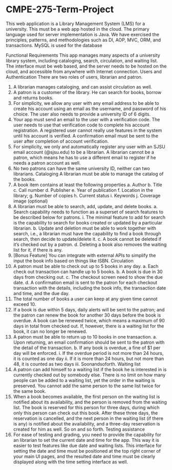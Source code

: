 # CMPE-275-Term-Project
This web application is a Library Management System (LMS) for a university. This must be a web app hosted in the cloud.
The primary language used for server implementation is Java. We have exercised the principles, patterns, and methodologies 
 such as DI, AOP, MVC, ORM, and transactions. MySQL is used for the database

Functional Requirements
This app manages many aspects of a university library system, including cataloging, search, circulation, and waiting list. The interface must be web based, and the server needs to be hosted on the cloud, and accessible from anywhere with Internet connection.
Users and Authentication
There are two roles of users, librarian and patron.
1. A librarian manages cataloging, and can assist circulation as well.
2. A patron is a customer of the library. He can search for books, borrow and returns
books.
3. For simplicity, we allow any user with any email address to be able to create his account
using an email as the username, and password of his choice. The user also needs to
provide a university ID of 6 digits.
4. Your app must send an email to the user with a verification code. The user needs to use
that verification code to complete his account registration. A registered user cannot really use features in the system until
his account is verified. A confirmation email must be sent to the user after completion of account verification.
5. For simplicity, we only and automatically register any user with an SJSU email account (@sjsu.edu) to be a librarian.
 A librarian cannot be a patron, which means he has to use a different email to register if he needs a patron account as well.
6. No two patrons can have the same university ID, neither can two librarians.
Cataloging
A librarian must be able to manage the catalog of the books.
7. A book item contains at least the following properties
a. Author
b. Title
c. Call number
d. Publisher
e. Year of publication
f. Location in the library;
g. Number of copies
h. Current status
i. Keywords
j. Coverage image (optional)
8. A librarian must be able to search, add, update, and delete books.
a. Search capability needs to function as a superset of search features to be
described below for patrons.
i. The minimal feature to add for search is the capability to search for books
created or updated by a particular librarian.
b. Update and deletion must be able to work together with search, i.e., a librarian
must have the capability to find a book through search, then decide to
update/delete it.
c. A book cannot be deleted if it’s checked out by a patron.
d. Deleting a book also removes the waiting list for it, if there is any.
9. [Bonus Feature] You can integrate with external APIs to simplify the input the book info based on things like ISBN.
Circulation
10. A patron must be able to check out up to 5 books in any day.
a. Each check out transaction can handle up to 5 books.
b. A book is due in 30 days from checking out.
c. The checkout screen need to show the due date.
d. A confirmation email is sent to the patron for each checkout transaction with the details, including the book info, 
the transaction date and time, and the due day.
11. The total number of books a user can keep at any given time cannot exceed 10.
12. If a book is due within 5 days, daily alerts will be sent to the patron; and the patron can renew the book for another 
30 days before the book is overdue. A book can be renewed twice, which means a maximum of 90 days in total from checked out.
If, however, there
is a waiting list for the book, it can no longer be renewed.
13. A patron must be able to return up to 10 books in one transaction.
a. Upon returning, an email confirmation should be sent to the patron with the detail of the transaction.
b. If any book is overdue, a fine of $1 per day will be enforced.
i. If the overdue period is not more than 24 hours, it is counted as one day
ii. If it is more than 24 hours, but not more than 48, it is counted as two days
iii. Soonandsoforth.
Waiting list
14. A patron can add himself to a waiting list if the book he is interested in is currently checked out by somebody else. 
There is no limit on how many people can be added to a waiting list, yet the order in the waiting is preserved.
You cannot add the same person to the same list twice for the same book.
15. When a book becomes available, the first person on the waiting list is notified about its availability, and the person
is removed from the waiting list. The book is reserved for this person for three days, during which only this person can 
check out this book. After these three days, the reservation is cancelled, and the next person in the waiting list 
(if there is any) is notified about the availability, and a three-day reservation is created for him as well.
So on and so forth.
Testing assistance
16. For ease of testing and grading, you need to provide the capability for an librarian to set the current date and time 
for the app. This way it is easier to test features like due date and waiting lists. This interface for setting the date 
and time must be positioned at the top right corner of your main UI pages, and the resulted date and time must be clearly 
displayed along with the time setting interface as well.
